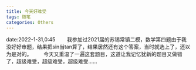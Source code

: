 ```yaml
---
title: 今天好难受
tags: 随笔
categories: Others
---
```

date:2022-1-31,0:45
&emsp;&emsp;我参加过2021届的苏锡常镇二模，数学第四题由于我没好好审题，结果把sin当tan算了，结果居然还有这个答案，当时就选上了，还以为是对的。
&emsp;&emsp;今天又重温了一遍这套题目，这道让我记忆犹新的题目又做错了，超级难受，超级难受，超级难受……